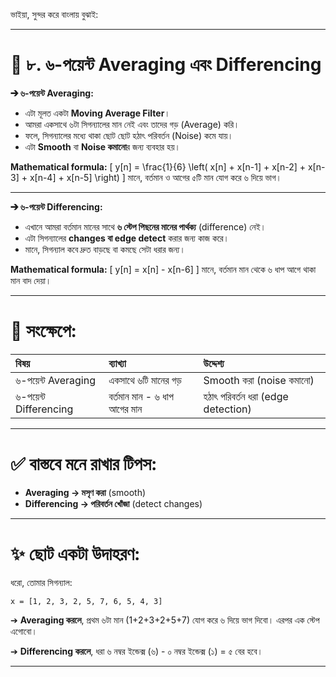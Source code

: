 ভাইয়া, সুন্দর করে বাংলায় বুঝাই:

---

# 🎯 ৮. ৬-পয়েন্ট Averaging এবং Differencing

**➔ ৬-পয়েন্ট Averaging:**

- এটা মূলত একটা **Moving Average Filter**।
- আমরা একসাথে ৬টা সিগন্যালের মান নেই এবং তাদের গড় (Average) করি।
- ফলে, সিগন্যালের মধ্যে থাকা ছোট ছোট হঠাৎ পরিবর্তন (Noise) কমে যায়।
- এটা **Smooth** বা **Noise কমানো**র জন্য ব্যবহার হয়।

**Mathematical formula:**
\[
y[n] = \frac{1}{6} \left( x[n] + x[n-1] + x[n-2] + x[n-3] + x[n-4] + x[n-5] \right)
\]
মানে, বর্তমান ও আগের ৫টি মান যোগ করে ৬ দিয়ে ভাগ।

---
**➔ ৬-পয়েন্ট Differencing:**

- এখানে আমরা বর্তমান মানের সাথে **৬ স্টেপ পিছনের মানের পার্থক্য** (difference) নেই।
- এটা সিগন্যালের **changes বা edge detect** করার জন্য কাজ করে।
- মানে, সিগন্যাল কবে দ্রুত বাড়ছে বা কমছে সেটা ধরার জন্য।

**Mathematical formula:**
\[
y[n] = x[n] - x[n-6]
\]
মানে, বর্তমান মান থেকে ৬ ধাপ আগে থাকা মান বাদ দেয়া।

---

# 📢 সংক্ষেপে:

| বিষয় | ব্যাখ্যা | উদ্দেশ্য |
|:---|:---|:---|
| ৬-পয়েন্ট Averaging | একসাথে ৬টি মানের গড় | Smooth করা (noise কমানো) |
| ৬-পয়েন্ট Differencing | বর্তমান মান - ৬ ধাপ আগের মান | হঠাৎ পরিবর্তন ধরা (edge detection) |

---

# ✅ বাস্তবে মনে রাখার টিপস:

- **Averaging → মসৃণ করা** (smooth)
- **Differencing → পরিবর্তন খোঁজা** (detect changes)

---
# ✨ ছোট একটা উদাহরণ:

ধরো, তোমার সিগন্যাল:
```text
x = [1, 2, 3, 2, 5, 7, 6, 5, 4, 3]
```

➔ **Averaging করলে**,
প্রথম ৬টা মান (1+2+3+2+5+7) যোগ করে ৬ দিয়ে ভাগ দিবো। এরপর এক স্টেপ এগোবো।

➔ **Differencing করলে**,
ধরা ৬ নম্বর ইন্ডেক্স (৬) - ০ নম্বর ইন্ডেক্স (১) = ৫ বের হবে।

---

